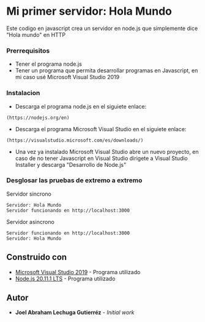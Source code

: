 # Mi primer servidor: Hola Mundo

Este codigo en javascript crea un servidor en node.js que simplemente dice "Hola mundo" en HTTP

### Prerrequisitos

* Tener el programa node.js
* Tener un programa que permita desarrollar programas en Javascript, en mi caso usé Microsoft Visual Studio 2019

### Instalacion

* Descarga el programa node.js en el siguiete enlace:

```
(https://nodejs.org/en)
```
* Descarga el programa Microsoft Visual Studio en el siguiete enlace:
```
(https://visualstudio.microsoft.com/es/downloads/)
```
* Una vez ya instalado Microsoft Visual Studio abre un nuevo proyecto, en caso de no tener Javascript en Visual Studio dirigete a Visual Studio Installer y descarga "Desarrollo de Node.js"

### Desglosar las pruebas de extremo a extremo

Servidor sincrono

```
Servidor: Hola Mundo
Servidor funcionando en http://localhost:3000
```

Servidor asincrono
```
Servidor funcionando en http://localhost:3000
Servidor: Hola Mundo
```

## Construido con

* [Microsoft Visual Studio 2019](https://netbeans.apache.org/front/main/index.html) - Programa utilizado
* [Node.js 20.11.1 LTS](https://nodejs.org/en) - Programa utilizado

## Autor

* **Joel Abraham Lechuga Gutierréz** - *Initial work* 
